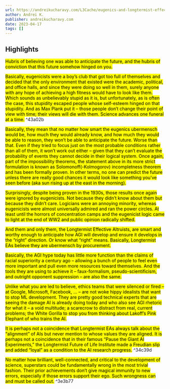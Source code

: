 ```yaml
---
url: https://andreikucharavy.com/L3Cache/eugenics-and-longtermist-effective-altruism-share-the-same-original-sin/
author: Andrei K.
publisher: andreikucharavy.com
date: 2023-04-17
tags: []
---
```


## Highlights
<mark>Hubris of believing one was able to anticipate the future, and the hubris of conviction that this future somehow hinged on you.</mark>

<mark>Basically, eugenicists were a boy’s club that got too full of themselves and decided that the only environment that existed were the academic, political, and office halls, and since they were doing so well in them, surely anyone with any hope of achieving a high fitness would have to look like them. Which sounds as unbelievably stupid as it is, but unfortunately, as is often the case, this stupidity escaped people whose self-esteem hinged on that stupidity. And as Max Plank put it – those people don’t change their point of view with time; their views will die with them. Science advances one funeral at a time.</mark> ^43a02b

<mark>Basically, they mean that no matter how smart the eugenics ubermensch would be, how much they would already know, and how much they would be able to reason, they won’t be able to anticipate the future. Worse than that. Even if they tried to focus just on the most probable conditions rather than all of them, it won’t work out either – given that they can’t evaluate the probability of events they cannot decide in their logical system. Once again, part of the impossibility theorems, the statement above in its more strict formulation is known as Solomonoff(-Kolmogorov) incompletness theorem and has been formally proven. In other terms, no one can predict the future unless there are really good chances it would look like something you’ve seen before (aka sun rising up at the east in the morning).</mark>

<mark>Surprisingly, despite being proven in the 1930s, those results once again were ignored by eugenicists. Not because they didn’t know about them but because they didn’t care. Logicians were an annoying minority, whereas eugenicists were almost universally admired and ran the power circles. At least until the horrors of concentration camps and the eugenicist logic came to light at the end of WW2 and public opinion radically shifted.</mark>

<mark>And them and only them, the Longtermist Effective Altruists, are smart and worthy enough to anticipate how AGI will develop and ensure it develops in the “right” direction. Or know what “right” means. Basically, Longtermist EAs believe they are ubermensch by procurement.</mark>

<mark>Basically, the AGI hype today has little more function than the claims of racial superiority a century ago – allowing a bunch of people to feel even more important and pull even more resources toward themselves. And the tools they are using to achieve it – faux-formalism, pseudo-scientificism, and outright opponent suppression – are also the same.</mark>

<mark>Unlike what you are led to believe, ethics teams that were silenced or fired – at Google, Microsoft, Facebook, … – are not woke hippy idealists that want to stop ML development. They are pretty good technical experts that are seeing the damage AI is already doing today and who also see AGI rhetoric for what it – a void multitude; a scarecrow to distract from real, current problems; the White Gorilla to stop you from thinking about Lakoff’s Pink Elephant of who trains the AI.</mark>

<mark>It is perhaps not a coincidence that Longtermist EAs always talk about the “alignment” of AIs but never mention to whose values they are aligned. It is perhaps not a coincidence that in their famous “Pause the Giant AI Experiments,” the Longtermist Future of Life Institute made a Freudian slip and added “loyal” as a condition to the AI research progress.</mark> ^34c39d

<mark>No matter how brilliant, well-connected, and critical to the development of science, superstars could be fundamentally wrong in the most trivial fashion. Their prior achievements don’t give magical immunity to new errors, especially if those errors support their ego. Such wrongness can and must be called out.</mark> ^3e3b77

